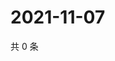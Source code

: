 # 2021-11-07

共 0 条

<!-- BEGIN WEIBO -->
<!-- 最后更新时间 Sun Nov 07 2021 11:14:24 GMT+0800 (China Standard Time) -->

<!-- END WEIBO -->
